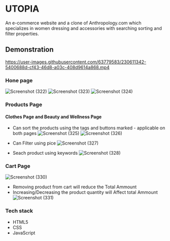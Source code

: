 # UTOPIA
An e-commerce website and a clone of Anthropology.com which specializes in women dressing and accessories with searching sorting and filter properties.
## Demonstration

https://user-images.githubusercontent.com/63779583/230611342-5400688d-cf43-46d8-a03c-408d9614a868.mp4

### Hone page

![Screenshot (322)](https://user-images.githubusercontent.com/63779583/230613091-96002e2a-7d9a-4d18-8f18-d0f4f67dcf70.png)
![Screenshot (323)](https://user-images.githubusercontent.com/63779583/230613108-f9dd77f3-6ef2-482d-bd09-be2dc7eb3acc.png)
![Screenshot (324)](https://user-images.githubusercontent.com/63779583/230613132-ce1ca710-8659-40bf-8718-52baa2f6b29a.png)

### Products Page

#### Clothes Page and Beauty and Wellness Page 
- Can sort the products using the tags and buttons marked - applicable on both pages 
![Screenshot (325)](https://user-images.githubusercontent.com/63779583/230614336-82c4e323-2a5b-4cae-b00d-419bd37a6489.png)
![Screenshot (326)](https://user-images.githubusercontent.com/63779583/230614358-c3e23a64-5a4f-435d-b567-ee7c270677f0.png)

- Can Filter using pice
![Screenshot (327)](https://user-images.githubusercontent.com/63779583/230614612-60db14be-cf45-42f2-8af3-a672921fd519.png)

- Seach product using keywords
![Screenshot (328)](https://user-images.githubusercontent.com/63779583/230614736-a554b02f-9338-4106-80e9-b853e7827d2e.png)

### Cart Page
![Screenshot (330)](https://user-images.githubusercontent.com/63779583/230614844-ec040a66-012c-400a-b7b8-0358a413466b.png)

- Removing product from cart will reduce the Total Ammount
- Increasing/Decreasing the product quantity will Affect total Ammount
![Screenshot (331)](https://user-images.githubusercontent.com/63779583/230615114-23cfa425-b036-4af6-a459-612fae5bae37.png)



### Tech stack
- HTML5
- CSS
- JavaScript
